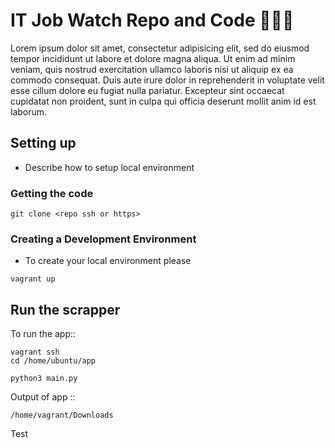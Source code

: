 # IT Job Watch Repo and Code 👩🏻‍💻
Lorem ipsum dolor sit amet, consectetur adipisicing elit, sed do eiusmod tempor incididunt ut labore et dolore magna aliqua. Ut enim ad minim veniam, quis nostrud exercitation ullamco laboris nisi ut aliquip ex ea commodo consequat. Duis aute irure dolor in reprehenderit in voluptate velit esse cillum dolore eu fugiat nulla pariatur. Excepteur sint occaecat cupidatat non proident, sunt in culpa qui officia deserunt mollit anim id est laborum.


## Setting up
- Describe how to setup local environment

### Getting the code

```
git clone <repo ssh or https>
```


### Creating a Development Environment


- To create your local environment please

```
vagrant up
```
<!-- To see the website with your changes go to :::

```
development.local
```
-->  
## Run the scrapper
To run the app::

```
vagrant ssh
cd /home/ubuntu/app

python3 main.py

```

Output of app ::

 ```
 /home/vagrant/Downloads
 ```
Test
